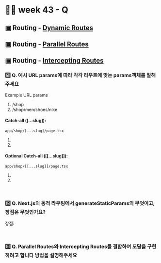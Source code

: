 # 👨‍🏫 week 43 - Q

## ▣ Routing - [Dynamic Routes](https://nextjs.org/docs/app/building-your-application/routing/dynamic-routes)

## ▣ Routing - [Parallel Routes](https://nextjs.org/docs/app/building-your-application/routing/parallel-routes)

## ▣ Routing - [Intercepting Routes](https://nextjs.org/docs/app/building-your-application/routing/intercepting-routes)

### 1️⃣ Q. 예시 URL params에 따라 각각 라우트에 맞는 params객체를 말해주세요

Example URL params

1. /shop
2. /shop/men/shoes/nike

#### Catch-all ([...slug]):

`app/shop/[...slug]/page.tsx`

1.
2.

#### Optional Catch-all ([[...slug]]):

`app/shop/[[...slug]]/page.tsx`

1.
2.

<br/>

### 2️⃣ Q. Next.js의 동적 라우팅에서 generateStaticParams의 무엇이고, 장점은 무엇인가요?

장점:

  <br/>

### 3️⃣ Q. Parallel Routes와 Intercepting Routes를 결합하여 모달을 구현하려고 합니다 방법을 설명해주세요
